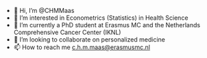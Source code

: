 - 👋 Hi, I’m @CHMMaas
- 👀 I’m interested in Econometrics (Statistics) in Health Science
- 🌱 I’m currently a PhD student at Erasmus MC and the Netherlands Comprehensive Cancer Center (IKNL)
- 💞️ I’m looking to collaborate on personalized medicine
- 📫 How to reach me c.h.m.maas@erasmusmc.nl

<!---
CHMMaas/CHMMaas is a ✨ special ✨ repository because its `README.md` (this file) appears on your GitHub profile.
You can click the Preview link to take a look at your changes.
--->
